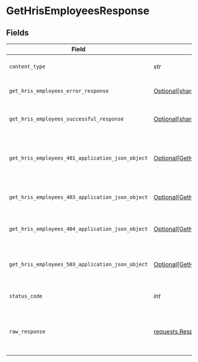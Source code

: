 # GetHrisEmployeesResponse


## Fields

| Field                                                                                                            | Type                                                                                                             | Required                                                                                                         | Description                                                                                                      |
| ---------------------------------------------------------------------------------------------------------------- | ---------------------------------------------------------------------------------------------------------------- | ---------------------------------------------------------------------------------------------------------------- | ---------------------------------------------------------------------------------------------------------------- |
| `content_type`                                                                                                   | *str*                                                                                                            | :heavy_check_mark:                                                                                               | HTTP response content type for this operation                                                                    |
| `get_hris_employees_error_response`                                                                              | [Optional[shared.GetHrisEmployeesErrorResponse]](../../models/shared/gethrisemployeeserrorresponse.md)           | :heavy_minus_sign:                                                                                               | GET /hris/employees Error response                                                                               |
| `get_hris_employees_successful_response`                                                                         | [Optional[shared.GetHrisEmployeesSuccessfulResponse]](../../models/shared/gethrisemployeessuccessfulresponse.md) | :heavy_minus_sign:                                                                                               | GET /hris/employees Successful response                                                                          |
| `get_hris_employees_401_application_json_object`                                                                 | [Optional[GetHrisEmployees401ApplicationJSON]](../../models/operations/gethrisemployees401applicationjson.md)    | :heavy_minus_sign:                                                                                               | Returned when the authentication header was invalid or missing.                                                  |
| `get_hris_employees_403_application_json_object`                                                                 | [Optional[GetHrisEmployees403ApplicationJSON]](../../models/operations/gethrisemployees403applicationjson.md)    | :heavy_minus_sign:                                                                                               | Returned when the passed integration is inactive.                                                                |
| `get_hris_employees_404_application_json_object`                                                                 | [Optional[GetHrisEmployees404ApplicationJSON]](../../models/operations/gethrisemployees404applicationjson.md)    | :heavy_minus_sign:                                                                                               | Returned when a requested resource is not found.                                                                 |
| `get_hris_employees_503_application_json_object`                                                                 | [Optional[GetHrisEmployees503ApplicationJSON]](../../models/operations/gethrisemployees503applicationjson.md)    | :heavy_minus_sign:                                                                                               | Returned when no sync has finished successfully yet                                                              |
| `status_code`                                                                                                    | *int*                                                                                                            | :heavy_check_mark:                                                                                               | HTTP response status code for this operation                                                                     |
| `raw_response`                                                                                                   | [requests.Response](https://requests.readthedocs.io/en/latest/api/#requests.Response)                            | :heavy_minus_sign:                                                                                               | Raw HTTP response; suitable for custom response parsing                                                          |